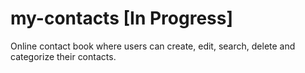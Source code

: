 # my-contacts [In Progress]
Online contact book where users can create, edit, search, delete and categorize their contacts.
